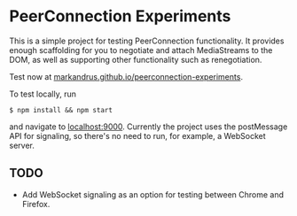 PeerConnection Experiments
==========================

This is a simple project for testing PeerConnection functionality. It provides
enough scaffolding for you to negotiate and attach MediaStreams to the DOM, as
well as supporting other functionality such as renegotiation.

Test now at [markandrus.github.io/peerconnection-experiments](https://markandrus.github.io/peerconnection-experiments/).

To test locally, run

```
$ npm install && npm start
```

and navigate to [localhost:9000](http://localhost:9000). Currently the project
uses the postMessage API for signaling, so there's no need to run, for example,
a WebSocket server.

TODO
----

- Add WebSocket signaling as an option for testing between Chrome and Firefox.
